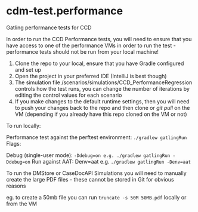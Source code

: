 # cdm-test.performance
Gatling performance tests for CCD

In order to run the CCD Performance tests, you will need to ensure that you have access to one of the performance VMs in order to run the test - performance tests should not be run from your local machine!

1. Clone the repo to your local, ensure that you have Gradle configured and set up
2. Open the project in your preferred IDE (IntelliJ is best though)
3. The simulation file /scenarios/simulations/CCD_PerformanceRegression controls how the test runs, you can change the number of iterations by editing the control values for each scenario
4. If you make changes to the default runtime settings, then you will need to push your changes back to the repo and then clone or *git pull* on the VM (depending if you already have this repo cloned on the VM or not)

To run locally:

Performance test against the perftest environment: `./gradlew gatlingRun`
Flags:

Debug (single-user mode): `-Ddebug=on e.g. ./gradlew gatlingRun -Ddebug=on`
Run against AAT: Denv=aat e.g. `./gradlew gatlingRun -Denv=aat`

To run the DMStore or CaseDocAPI Simulations you will need to manually create the large PDF files - these cannot be stored in Git for obvious reasons

eg. to create a 50mb file you can run `truncate -s 50M 50MB.pdf` locally or from the VM